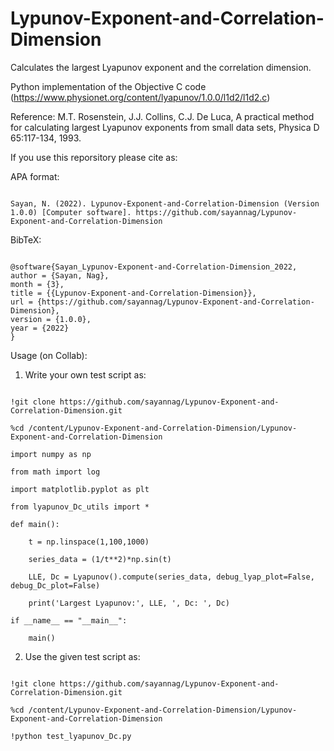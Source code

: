 # Lypunov-Exponent-and-Correlation-Dimension

Calculates the largest Lyapunov exponent and the correlation dimension.


Python implementation of the Objective C code (https://www.physionet.org/content/lyapunov/1.0.0/l1d2/l1d2.c)


Reference: M.T. Rosenstein, J.J. Collins, C.J. De Luca, A practical method for calculating largest Lyapunov exponents from small data sets, Physica D 65:117-134, 1993.

If you use this reporsitory please cite as:

APA format:

```

Sayan, N. (2022). Lypunov-Exponent-and-Correlation-Dimension (Version 1.0.0) [Computer software]. https://github.com/sayannag/Lypunov-Exponent-and-Correlation-Dimension

```

BibTeX:

```

@software{Sayan_Lypunov-Exponent-and-Correlation-Dimension_2022,
author = {Sayan, Nag},
month = {3},
title = {{Lypunov-Exponent-and-Correlation-Dimension}},
url = {https://github.com/sayannag/Lypunov-Exponent-and-Correlation-Dimension},
version = {1.0.0},
year = {2022}
}

```

Usage (on Collab):

1. Write your own test script as:

```

!git clone https://github.com/sayannag/Lypunov-Exponent-and-Correlation-Dimension.git

%cd /content/Lypunov-Exponent-and-Correlation-Dimension/Lypunov-Exponent-and-Correlation-Dimension

import numpy as np

from math import log

import matplotlib.pyplot as plt

from lyapunov_Dc_utils import *

def main():

    t = np.linspace(1,100,1000)
    
    series_data = (1/t**2)*np.sin(t)

    LLE, Dc = Lyapunov().compute(series_data, debug_lyap_plot=False, debug_Dc_plot=False)

    print('Largest Lyapunov:', LLE, ', Dc: ', Dc)

if __name__ == "__main__":

    main()

```
2. Use the given test script as:

```

!git clone https://github.com/sayannag/Lypunov-Exponent-and-Correlation-Dimension.git

%cd /content/Lypunov-Exponent-and-Correlation-Dimension/Lypunov-Exponent-and-Correlation-Dimension

!python test_lyapunov_Dc.py

```

